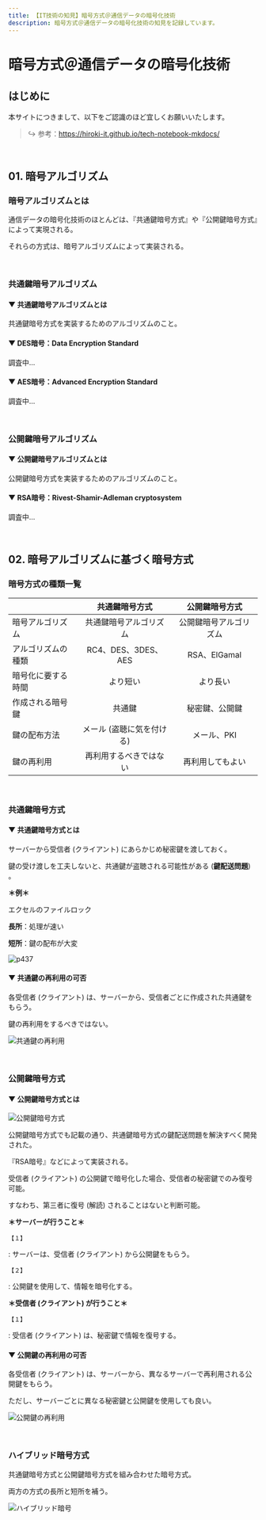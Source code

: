 ```yaml
---
title: 【IT技術の知見】暗号方式＠通信データの暗号化技術
description: 暗号方式＠通信データの暗号化技術の知見を記録しています。
---
```


# 暗号方式＠通信データの暗号化技術

## はじめに

本サイトにつきまして、以下をご認識のほど宜しくお願いいたします。



> ↪️ 参考：https://hiroki-it.github.io/tech-notebook-mkdocs/

<br>


## 01. 暗号アルゴリズム

### 暗号アルゴリズムとは

通信データの暗号化技術のほとんどは、『共通鍵暗号方式』や『公開鍵暗号方式』によって実現される。

それらの方式は、暗号アルゴリズムによって実装される。



<br>

### 共通鍵暗号アルゴリズム

#### ▼ 共通鍵暗号アルゴリズムとは

共通鍵暗号方式を実装するためのアルゴリズムのこと。



#### ▼ DES暗号：Data Encryption Standard

調査中...

#### ▼ AES暗号：Advanced Encryption Standard

調査中...

<br>

### 公開鍵暗号アルゴリズム

#### ▼ 公開鍵暗号アルゴリズムとは

公開鍵暗号方式を実装するためのアルゴリズムのこと。



#### ▼ RSA暗号：Rivest-Shamir-Adleman cryptosystem

調査中...

<br>

## 02. 暗号アルゴリズムに基づく暗号方式

### 暗号方式の種類一覧

|                 |   共通鍵暗号方式   |  公開鍵暗号方式  |
|-----------------|:------------------:|:----------------:|
| 暗号アルゴリズム      |  共通鍵暗号アルゴリズム  | 公開鍵暗号アルゴリズム |
| アルゴリズムの種類     |  RC4、DES、3DES、AES  |   RSA、ElGamal    |
| 暗号化に要する時間 |       より短い        |      より長い       |
| 作成される暗号鍵   |       共通鍵       |  秘密鍵、公開鍵   |
| 鍵の配布方法     | メール (盗聴に気を付ける) |     メール、PKI      |
| 鍵の再利用       |   再利用するべきではない   |   再利用してもよい    |

<br>

### 共通鍵暗号方式

#### ▼ 共通鍵暗号方式とは

サーバーから受信者 (クライアント) にあらかじめ秘密鍵を渡しておく。

鍵の受け渡しを工夫しないと、共通鍵が盗聴される可能性がある (**鍵配送問題**) 。



**＊例＊**

エクセルのファイルロック

**長所**：処理が速い

**短所**：鍵の配布が大変

![p437](https://raw.githubusercontent.com/hiroki-it/tech-notebook/master/images/p437.png)

#### ▼ 共通鍵の再利用の可否

各受信者 (クライアント) は、サーバーから、受信者ごとに作成された共通鍵をもらう。

鍵の再利用をするべきではない。



![共通鍵の再利用](https://raw.githubusercontent.com/hiroki-it/tech-notebook/master/images/共通鍵の再利用.png)

<br>

### 公開鍵暗号方式

#### ▼ 公開鍵暗号方式とは

![公開鍵暗号方式](https://raw.githubusercontent.com/hiroki-it/tech-notebook/master/images/公開鍵暗号方式.png)

公開鍵暗号方式でも記載の通り、共通鍵暗号方式の鍵配送問題を解決すべく開発された。

『RSA暗号』などによって実装される。

受信者 (クライアント) の公開鍵で暗号化した場合、受信者の秘密鍵でのみ復号可能。

すなわち、第三者に復号 (解読) されることはないと判断可能。



**＊サーバーが行うこと＊**

```【１】```

:    サーバーは、受信者 (クライアント) から公開鍵をもらう。

```【２】```

:    公開鍵を使用して、情報を暗号化する。

**＊受信者 (クライアント) が行うこと＊**

```【１】```

:    受信者 (クライアント) は、秘密鍵で情報を復号する。

#### ▼ 公開鍵の再利用の可否

各受信者 (クライアント) は、サーバーから、異なるサーバーで再利用される公開鍵をもらう。

ただし、サーバーごとに異なる秘密鍵と公開鍵を使用しても良い。



![公開鍵の再利用](https://raw.githubusercontent.com/hiroki-it/tech-notebook/master/images/公開鍵の再利用.png)

<br>

### ハイブリッド暗号方式

共通鍵暗号方式と公開鍵暗号方式を組み合わせた暗号方式。

両方の方式の長所と短所を補う。



![ハイブリッド暗号](https://raw.githubusercontent.com/hiroki-it/tech-notebook/master/images/ハイブリッド暗号.png)

<br>
